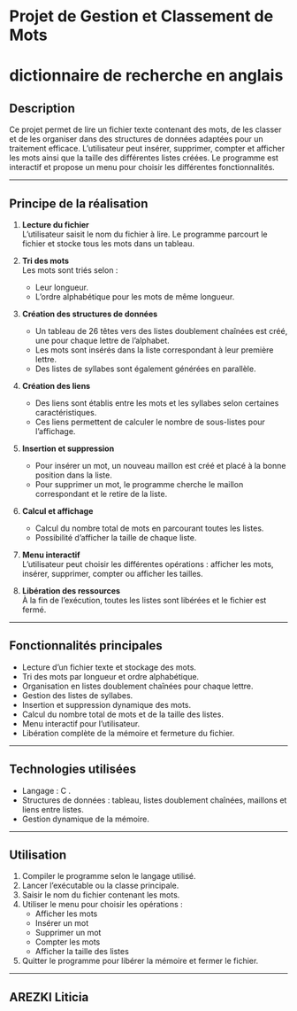 # Projet de Gestion et Classement de Mots
# dictionnaire de recherche en anglais 

## Description

Ce projet permet de lire un fichier texte contenant des mots, de les classer et de les organiser dans des structures de données adaptées pour un traitement efficace. L’utilisateur peut insérer, supprimer, compter et afficher les mots ainsi que la taille des différentes listes créées. Le programme est interactif et propose un menu pour choisir les différentes fonctionnalités.

---

## Principe de la réalisation

1. **Lecture du fichier**  
   L’utilisateur saisit le nom du fichier à lire. Le programme parcourt le fichier et stocke tous les mots dans un tableau.

2. **Tri des mots**  
   Les mots sont triés selon :
   - Leur longueur.
   - L’ordre alphabétique pour les mots de même longueur.

3. **Création des structures de données**  
   - Un tableau de 26 têtes vers des listes doublement chaînées est créé, une pour chaque lettre de l’alphabet.  
   - Les mots sont insérés dans la liste correspondant à leur première lettre.  
   - Des listes de syllabes sont également générées en parallèle.

4. **Création des liens**  
   - Des liens sont établis entre les mots et les syllabes selon certaines caractéristiques.  
   - Ces liens permettent de calculer le nombre de sous-listes pour l’affichage.

5. **Insertion et suppression**  
   - Pour insérer un mot, un nouveau maillon est créé et placé à la bonne position dans la liste.  
   - Pour supprimer un mot, le programme cherche le maillon correspondant et le retire de la liste.

6. **Calcul et affichage**  
   - Calcul du nombre total de mots en parcourant toutes les listes.  
   - Possibilité d’afficher la taille de chaque liste.

7. **Menu interactif**  
   L’utilisateur peut choisir les différentes opérations : afficher les mots, insérer, supprimer, compter ou afficher les tailles.

8. **Libération des ressources**  
   À la fin de l’exécution, toutes les listes sont libérées et le fichier est fermé.

---

## Fonctionnalités principales

- Lecture d’un fichier texte et stockage des mots.  
- Tri des mots par longueur et ordre alphabétique.  
- Organisation en listes doublement chaînées pour chaque lettre.  
- Gestion des listes de syllabes.  
- Insertion et suppression dynamique des mots.  
- Calcul du nombre total de mots et de la taille des listes.  
- Menu interactif pour l’utilisateur.  
- Libération complète de la mémoire et fermeture du fichier.

---

## Technologies utilisées

- Langage : C .  
- Structures de données : tableau, listes doublement chaînées, maillons et liens entre listes.  
- Gestion dynamique de la mémoire.

---

## Utilisation

1. Compiler le programme selon le langage utilisé.  
2. Lancer l’exécutable ou la classe principale.  
3. Saisir le nom du fichier contenant les mots.  
4. Utiliser le menu pour choisir les opérations :  
   - Afficher les mots  
   - Insérer un mot  
   - Supprimer un mot  
   - Compter les mots  
   - Afficher la taille des listes  
5. Quitter le programme pour libérer la mémoire et fermer le fichier.

---

## AREZKI Liticia
  
